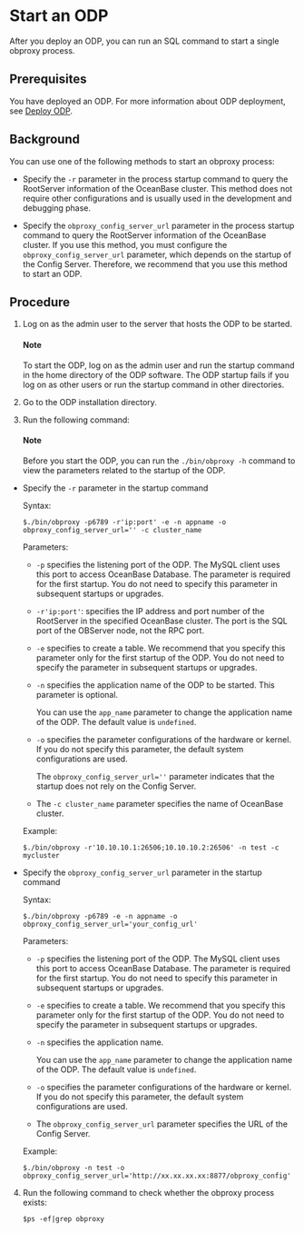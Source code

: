 # Start an ODP

After you deploy an ODP, you can run an SQL command to start a single obproxy process.

## Prerequisites

You have deployed an ODP. For more information about ODP deployment, see [Deploy ODP](../../../../../4.deploy/3.deploy-oceanbase-database-enterprise/4.command-line-deployment/4.deploy-obproxy-command-line/1.deploy-obproxy-command-line.md).

## Background

You can use one of the following methods to start an obproxy process:

* Specify the `-r` parameter in the process startup command to query the RootServer information of the OceanBase cluster. This method does not require other configurations and is usually used in the development and debugging phase.

* Specify the `obproxy_config_server_url` parameter in the process startup command to query the RootServer information of the OceanBase cluster. If you use this method, you must configure the `obproxy_config_server_url` parameter, which depends on the startup of the Config Server. Therefore, we recommend that you use this method to start an ODP.

## Procedure

1. Log on as the admin user to the server that hosts the ODP to be started.

   <main id="notice" type='notice'>
    <h4>Note</h4>
    <p>To start the ODP, log on as the admin user and run the startup command in the home directory of the ODP software. The ODP startup fails if you log on as other users or run the startup command in other directories. </p>
   </main>

2. Go to the ODP installation directory.

3. Run the following command:

   <main id="notice" type='explain'>
    <h4>Note</h4>
    <p>Before you start the ODP, you can run the <code>./bin/obproxy -h</code> command to view the parameters related to the startup of the ODP. </p>
   </main>

* Specify the `-r` parameter in the startup command

   Syntax:

   ```shell
   $./bin/obproxy -p6789 -r'ip:port' -e -n appname -o obproxy_config_server_url='' -c cluster_name
   ```

   Parameters:

   * `-p` specifies the listening port of the ODP. The MySQL client uses this port to access OceanBase Database. The parameter is required for the first startup. You do not need to specify this parameter in subsequent startups or upgrades.

   * `-r'ip:port'`: specifies the IP address and port number of the RootServer in the specified OceanBase cluster. The port is the SQL port of the OBServer node, not the RPC port.

   * `-e` specifies to create a table. We recommend that you specify this parameter only for the first startup of the ODP. You do not need to specify the parameter in subsequent startups or upgrades.

   * `-n` specifies the application name of the ODP to be started. This parameter is optional.

      You can use the `app_name` parameter to change the application name of the ODP. The default value is `undefined`.

   * `-o` specifies the parameter configurations of the hardware or kernel. If you do not specify this parameter, the default system configurations are used.

      The `obproxy_config_server_url=''` parameter indicates that the startup does not rely on the Config Server.

   * The `-c cluster_name` parameter specifies the name of OceanBase cluster.

   Example:

   ```shell
   $./bin/obproxy -r'10.10.10.1:26506;10.10.10.2:26506' -n test -c mycluster
   ```

* Specify the `obproxy_config_server_url` parameter in the startup command

   Syntax:

   ```shell
   $./bin/obproxy -p6789 -e -n appname -o obproxy_config_server_url='your_config_url'
   ```

   Parameters:

   * `-p` specifies the listening port of the ODP. The MySQL client uses this port to access OceanBase Database. The parameter is required for the first startup. You do not need to specify this parameter in subsequent startups or upgrades.

   * `-e` specifies to create a table. We recommend that you specify this parameter only for the first startup of the ODP. You do not need to specify the parameter in subsequent startups or upgrades.

   * `-n` specifies the application name.

      You can use the `app_name` parameter to change the application name of the ODP. The default value is `undefined`.

   * `-o` specifies the parameter configurations of the hardware or kernel. If you do not specify this parameter, the default system configurations are used.

   * The `obproxy_config_server_url` parameter specifies the URL of the Config Server.

   Example:

   ```shell
   $./bin/obproxy -n test -o obproxy_config_server_url='http://xx.xx.xx.xx:8877/obproxy_config'
   ```

4. Run the following command to check whether the obproxy process exists:

   ```shell
   $ps -ef|grep obproxy
   ```
